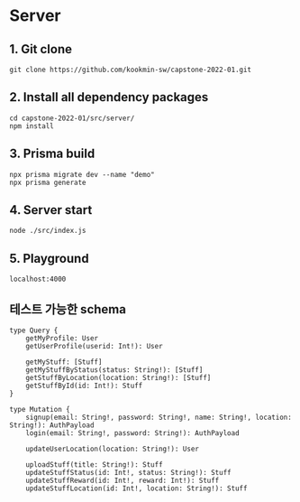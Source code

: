 # Server

## 1. Git clone

    git clone https://github.com/kookmin-sw/capstone-2022-01.git

## 2. Install all dependency packages

    cd capstone-2022-01/src/server/
    npm install

## 3. Prisma build

    npx prisma migrate dev --name "demo"
    npx prisma generate	

## 4. Server start
    
    node ./src/index.js


## 5. Playground

    localhost:4000


## 테스트 가능한 schema
```text
type Query {
    getMyProfile: User
    getUserProfile(userid: Int!): User
    
    getMyStuff: [Stuff]
    getMyStuffByStatus(status: String!): [Stuff]
    getStuffByLocation(location: String!): [Stuff]
    getStuffById(id: Int!): Stuff
}

type Mutation {
    signup(email: String!, password: String!, name: String!, location: String!): AuthPayload
    login(email: String!, password: String!): AuthPayload
    
    updateUserLocation(location: String!): User
    
    uploadStuff(title: String!): Stuff
    updateStuffStatus(id: Int!, status: String!): Stuff
    updateStuffReward(id: Int!, reward: Int!): Stuff
    updateStuffLocation(id: Int!, location: String!): Stuff
```
